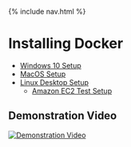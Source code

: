 {% include nav.html %}
# Installing Docker
- [Windows 10 Setup](documentation/setup.Windows10.md)
- [MacOS Setup](documentation/setup.MacOS.md)
- [Linux Desktop Setup](documentation/setup.LinuxDesktop.md)
  - [Amazon EC2 Test Setup](https://wiki.duraspace.org/display/~terrywbrady/Create+EC2+for+DSpace+Docker)

## Demonstration Video
[![Demonstration Video](https://i.ytimg.com/vi/4mgVtB0t8aM/hqdefault.jpg)](https://www.youtube.com/watch?v=4mgVtB0t8aM)
